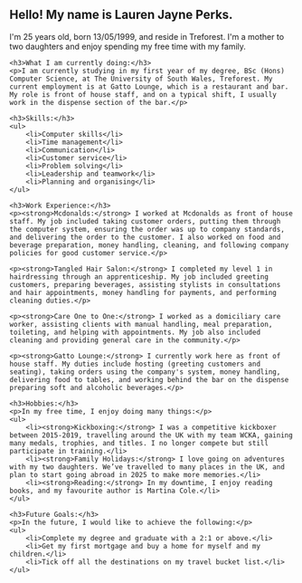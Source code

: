 <!DOCTYPE html> 
<html> 

<head> 
    <title>About Me</title> 
</head> 

<body> 
    <h2>Hello! My name is Lauren Jayne Perks.</h2>
    <p>I'm 25 years old, born 13/05/1999, and reside in Treforest. I'm a mother to two daughters and enjoy spending my free time with my family.</p>
    
    <h3>What I am currently doing:</h3>
    <p>I am currently studying in my first year of my degree, BSc (Hons) Computer Science, at The University of South Wales, Treforest. My current employment is at Gatto Lounge, which is a restaurant and bar. My role is front of house staff, and on a typical shift, I usually work in the dispense section of the bar.</p>
    
    <h3>Skills:</h3>
    <ul>
        <li>Computer skills</li>
        <li>Time management</li>
        <li>Communication</li>
        <li>Customer service</li>
        <li>Problem solving</li>
        <li>Leadership and teamwork</li>
        <li>Planning and organising</li>
    </ul>
    
    <h3>Work Experience:</h3>
    <p><strong>Mcdonalds:</strong> I worked at Mcdonalds as front of house staff. My job included taking customer orders, putting them through the computer system, ensuring the order was up to company standards, and delivering the order to the customer. I also worked on food and beverage preparation, money handling, cleaning, and following company policies for good customer service.</p>
    
    <p><strong>Tangled Hair Salon:</strong> I completed my level 1 in hairdressing through an apprenticeship. My job included greeting customers, preparing beverages, assisting stylists in consultations and hair appointments, money handling for payments, and performing cleaning duties.</p>
    
    <p><strong>Care One to One:</strong> I worked as a domiciliary care worker, assisting clients with manual handling, meal preparation, toileting, and helping with appointments. My job also included cleaning and providing general care in the community.</p>
    
    <p><strong>Gatto Lounge:</strong> I currently work here as front of house staff. My duties include hosting (greeting customers and seating), taking orders using the company's system, money handling, delivering food to tables, and working behind the bar on the dispense preparing soft and alcoholic beverages.</p>
    
    <h3>Hobbies:</h3>
    <p>In my free time, I enjoy doing many things:</p>
    <ul>
        <li><strong>Kickboxing:</strong> I was a competitive kickboxer between 2015-2019, travelling around the UK with my team WCKA, gaining many medals, trophies, and titles. I no longer compete but still participate in training.</li>
        <li><strong>Family Holidays:</strong> I love going on adventures with my two daughters. We’ve travelled to many places in the UK, and plan to start going abroad in 2025 to make more memories.</li>
        <li><strong>Reading:</strong> In my downtime, I enjoy reading books, and my favourite author is Martina Cole.</li>
    </ul>
    
    <h3>Future Goals:</h3>
    <p>In the future, I would like to achieve the following:</p>
    <ul>
        <li>Complete my degree and graduate with a 2:1 or above.</li>
        <li>Get my first mortgage and buy a home for myself and my children.</li>
        <li>Tick off all the destinations on my travel bucket list.</li>
    </ul>
</body> 

</html>
